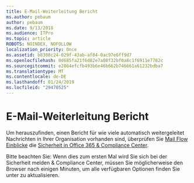 ```yaml
---
title: E-Mail-Weiterleitung Bericht
ms.author: pebaum
author: pebaum
ms.date: 9/13/2018
ms.audience: ITPro
ms.topic: article
ROBOTS: NOINDEX, NOFOLLOW
localization_priority: Once
ms.assetid: b8308c24-029f-43ab-af84-0ac97e6ff9d7
ms.openlocfilehash: 0d685fa21f6d82e7a08f32bf0a8c1f6911e7782c
ms.sourcegitcommit: e2864efcfb493b6e46b662b746661a61232bdba7
ms.translationtype: MT
ms.contentlocale: de-DE
ms.lasthandoff: 01/24/2019
ms.locfileid: "29470525"
---
```

# <a name="email-forwarding-report"></a>E-Mail-Weiterleitung Bericht

Um herauszufinden, einen Bericht für wie viele automatisch weitergeleitet Nachrichten in Ihrer Organisation vorhanden sind, überprüfen Sie [Mail Flow Einblicke](https://support.office.com/article/beb6acaa-6016-4d54-ba7e-3d6d035e2b46) die [Sicherheit in Office 365 &amp; Compliance Center](https://protection.office.com/#/homepage).
  
Bitte beachten Sie: Wenn dies zum ersten Mal wird Sie sich bei der Sicherheit melden &amp; Compliance Center, müssen Sie möglicherweise den Browser nach einigen Minuten, um alle verfügbaren Optionen finden Sie unter zu aktualisieren.
  

